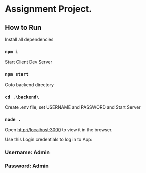 # Assignment Project.



## How to Run
Install all dependencies
### `npm i`
Start Client Dev Server
### `npm start`
Goto backend directory
### `cd .\backend\`
Create .env file, set USERNAME and PASSWORD and
Start Server
### `node .`
Open [http://localhost:3000](http://localhost:3000) to view it in the browser.

Use this Login credentials to log in to App: 
### Username: Admin
### Password: Admin
